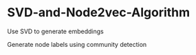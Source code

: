 # SVD-and-Node2vec-Algorithm

Use SVD to generate embeddings

Generate node labels using community detection


